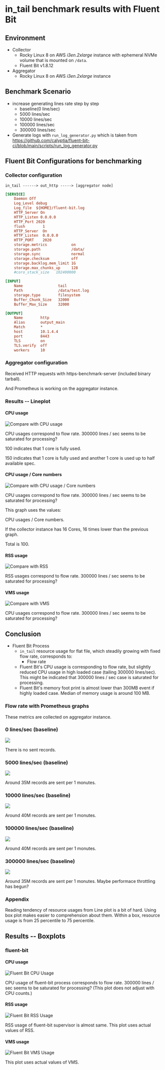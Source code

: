 # in_tail benchmark results with Fluent Bit

## Environment

* Collector
  * Rocky Linux 8 on AWS _i3en.2xlarge_ instance with ephemeral NVMe volume that is mounted on `/data`.
  * Fluent Bit v1.8.12
* Aggregator
  * Rocky Linux 8 on AWS _i3en.2xlarge_ instance

## Benchmark Scenario

* increase generating lines rate step by step
  * baseline(0 line/sec)
  * 5000 lines/sec
  * 10000 lines/sec
  * 100000 lines/sec
  * 300000 lines/sec
* Generate logs with `run_log_generator.py` which is taken from https://github.com/calyptia/fluent-bit-ci/blob/main/scripts/run_log_generator.py

## Fluent Bit Configurations for benchmarking

### Collector configuration

```
in_tail ------> out_http -----> [aggregator node]
```


```ini
[SERVICE]
	Daemon Off
	Log_Level debug
	Log_file  ${HOME}/fluent-bit.log
	HTTP_Server On
	HTTP_Listen 0.0.0.0
	HTTP_Port 2020
	flush        1
	HTTP_Server  On
	HTTP_Listen  0.0.0.0
	HTTP_PORT    2020
	storage.metrics           on
	storage.path              /data/
	storage.sync              normal
	storage.checksum          off
	storage.backlog.mem_limit 1G
	storage.max_chunks_up     128
	#coro_stack_size   102400000

[INPUT]
	Name                tail
	Path                /data/test.log
	storage.type        filesystem
	Buffer_Chunk_Size   32000
	Buffer_Max_Size     32000

[OUTPUT]
	Name        http
	Alias       output_main
	Match       *
	host        10.1.4.4
	port        8443
	TLS         on
	TLS.verify  off
	workers     10
```

### Aggregator configuration

Received HTTP requests with https-benchmark-server (included binary tarball).

And Prometheus is working on the aggregator instance.

### Results -- Lineplot

#### CPU usage

![Compare with CPU usage](LinePlot-CPU_usage.png)

CPU usages correspond to flow rate.
300000 lines / sec seems to be saturated for processing?

100 indicates that 1 core is fully used.

150 indicates that 1 core is fully used and another 1 core is used up to half available spec.

#### CPU usage / Core numbers

![Compare with CPU usage / Core numbers](LinePlot-CPU_usage-per-core-numbers.png)

CPU usages correspond to flow rate.
300000 lines / sec seems to be saturated for processing?

This graph uses the values:

CPU usages / Core numbers.

If the collector instance has 16 Cores, 16 times lower than the previous graph.

Total is 100.

#### RSS usage

![Compare with RSS](LinePlot-RSS_usage.png)

RSS usages correspond to flow rate.
300000 lines / sec seems to be saturated for processing?

#### VMS usage

![Compare with VMS](LinePlot-VMS_usage.png)

CPU usages correspond to flow rate.
300000 lines / sec seems to be saturated for processing?

## Conclusion

* Fluent Bit Process
  * `in_tail` resource usage for flat file, which steadily growing with fixed flow rate, corresponds to:
     * Flow rate
   * Fluent Bit's CPU usage is corresponding to flow rate, but slightly reduced CPU usage in high loaded case (tailing 300000 lines/sec). This might be indicated that 300000 lines / sec case is saturated for processing.
   * Fluent Bit's memory foot print is almost lower than 300MB event if highly loaded case. Median of memory usage is around 100 MB.

### Flow rate with Prometheus graphs

These metrics are collected on aggregator instance.

### 0 lines/sec (baseline)

![](Fluent-Bit-0-lines-per-sec.png)

There is no sent records.

### 5000 lines/sec (baseline)

![](Fluent-Bit-5000-lines-per-sec.png)

Around 35M records are sent per 1 monutes.

### 10000 lines/sec (baseline)

![](Fluent-Bit-10000-lines-per-sec.png)

Around 40M records are sent per 1 monutes.

### 100000 lines/sec (baseline)

![](Fluent-Bit-100000-lines-per-sec.png)

Around 40M records are sent per 1 monutes.

### 300000 lines/sec (baseline)

![](Fluent-Bit-300000-lines-per-sec.png)

Around 35M records are sent per 1 monutes.
Maybe performace throttling has begun?

### Appendix

Reading tendency of resource usages from Line plot is a bit of hard. Using box plot makes easier to comprehension about them.
Within a box, resource usage is from 25 percentile to 75 percentile.

## Results -- Boxplots

### fluent-bit

#### CPU usage

![Fluent Bit CPU Usage](Fluent-Bit-CPU_usage.png)

CPU usage of fluent-bit process corresponds to flow rate.
300000 lines / sec seems to be saturated for processing?
(This plot does not adjust with CPU counts.)

#### RSS usage

![Fluent Bit RSS Usage](Fluent-Bit-RSS_usage.png)

RSS usage of fluent-bit supervisor is almost same.
This plot uses actual values of RSS.

#### VMS usage

![Fluent Bit VMS Usage](Fluent-Bit-VMS_usage.png)

This plot uses actual values of VMS.
